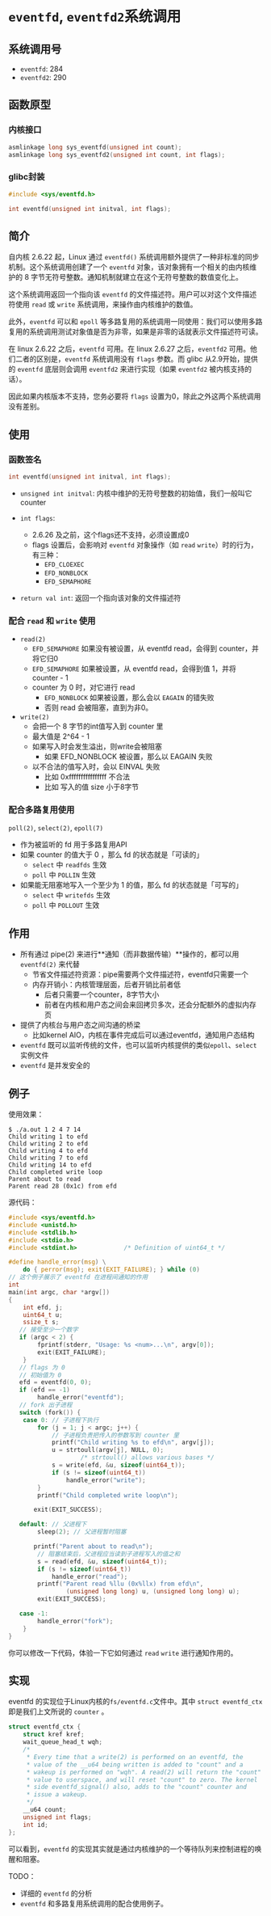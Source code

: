 # `eventfd`, `eventfd2`系统调用

## 系统调用号

* `eventfd`: 284
* `eventfd2`: 290

## 函数原型

### 内核接口

```c
asmlinkage long sys_eventfd(unsigned int count);
asmlinkage long sys_eventfd2(unsigned int count, int flags);
```

### glibc封装

```c
#include <sys/eventfd.h>

int eventfd(unsigned int initval, int flags);
```

## 简介

自内核 2.6.22 起，Linux 通过 `eventfd()` 系统调用额外提供了一种非标准的同步机制。这个系统调用创建了一个 `eventfd` 对象，该对象拥有一个相关的由内核维护的 8 字节无符号整数。通知机制就建立在这个无符号整数的数值变化上。

这个系统调用返回一个指向该 `eventfd` 的文件描述符。用户可以对这个文件描述符使用 `read` 或 `write` 系统调用，来操作由内核维护的数值。

此外，`eventfd` 可以和 `epoll` 等多路复用的系统调用一同使用：我们可以使用多路复用的系统调用测试对象值是否为非零，如果是非零的话就表示文件描述符可读。

在 linux 2.6.22 之后，`eventfd` 可用。在 linux 2.6.27 之后，`eventfd2` 可用。他们二者的区别是，`eventfd` 系统调用没有 `flags` 参数。而 glibc 从2.9开始，提供的 `eventfd` 底层则会调用 `eventfd2` 来进行实现（如果 `eventfd2` 被内核支持的话）。

因此如果内核版本不支持，您务必要将 `flags` 设置为0，除此之外这两个系统调用没有差别。

## 使用

### 函数签名

```c
int eventfd(unsigned int initval, int flags);
```

- `unsigned int initval`: 内核中维护的无符号整数的初始值，我们一般叫它 counter

- `int flags`: 

  - 2.6.26 及之前，这个flags还不支持，必须设置成0
  - flags 设置后，会影响对 `eventfd` 对象操作（如 `read` `write`）时的行为，有三种：
    - `EFD_CLOEXEC`
    - `EFD_NONBLOCK`
    - `EFD_SEMAPHORE`
- `return val int`: 返回一个指向该对象的文件描述符


### 配合 `read` 和 `write` 使用

- `read(2)`
  - `EFD_SEMAPHORE` 如果没有被设置，从 eventfd read，会得到 counter，并将它归0
  - `EFD_SEMAPHORE` 如果被设置，从 eventfd read，会得到值 1，并将 counter - 1
  - counter 为 0 时，对它进行 read
    - `EFD_NONBLOCK` 如果被设置，那么会以 `EAGAIN` 的错失败
     - 否则 read 会被阻塞，直到为非0。
- `write(2)`
  - 会把一个 8 字节的int值写入到 counter 里
  - 最大值是 2^64 - 1
  - 如果写入时会发生溢出，则write会被阻塞
    - 如果 EFD_NONBLOCK 被设置，那么以 EAGAIN 失败
  - 以不合法的值写入时，会以 EINVAL 失败
    - 比如 0xffffffffffffffff 不合法
    - 比如 写入的值 size 小于8字节

### 配合多路复用使用

`poll(2)`,  `select(2)`, `epoll(7)`

- 作为被监听的 fd 用于多路复用API
- 如果 counter 的值大于 0 ，那么 fd 的状态就是「可读的」
  - `select` 中 `readfds` 生效
  - `poll` 中 `POLLIN` 生效
- 如果能无阻塞地写入一个至少为 1 的值，那么 fd 的状态就是「可写的」
  - `select` 中 `writefds` 生效
  - `poll` 中 `POLLOUT` 生效

## 作用

- 所有通过 pipe(2) 来进行**通知（而非数据传输）**操作的，都可以用 `eventfd(2)` 来代替
  - 节省文件描述符资源：pipe需要两个文件描述符，eventfd只需要一个
  - 内存开销小：内核管理层面，后者开销比前者低
    - 后者只需要一个counter，8字节大小
    - 前者在内核和用户态之间会来回拷贝多次，还会分配额外的虚拟内存页
- 提供了内核台与用户态之间沟通的桥梁
  - 比如kernel AIO，内核在事件完成后可以通过eventfd，通知用户态结构
- `eventfd` 既可以监听传统的文件，也可以监听内核提供的类似`epoll`、`select`实例文件
- `eventfd` 是并发安全的

## 例子

使用效果：

```
$ ./a.out 1 2 4 7 14
Child writing 1 to efd
Child writing 2 to efd
Child writing 4 to efd
Child writing 7 to efd
Child writing 14 to efd
Child completed write loop
Parent about to read
Parent read 28 (0x1c) from efd
```

源代码：

```c
#include <sys/eventfd.h>
#include <unistd.h>
#include <stdlib.h>
#include <stdio.h>
#include <stdint.h>             /* Definition of uint64_t */

#define handle_error(msg) \
    do { perror(msg); exit(EXIT_FAILURE); } while (0)
// 这个例子展示了 eventfd 在进程间通知的作用
int
main(int argc, char *argv[])
{
    int efd, j;
    uint64_t u;
    ssize_t s;
   // 接受至少一个数字
   if (argc < 2) {
        fprintf(stderr, "Usage: %s <num>...\n", argv[0]);
        exit(EXIT_FAILURE);
    }
   // flags 为 0
   // 初始值为 0
   efd = eventfd(0, 0);
   if (efd == -1)
        handle_error("eventfd");
   // fork 出子进程
   switch (fork()) {
    case 0: // 子进程下执行
        for (j = 1; j < argc; j++) {
            // 子进程负责把传入的参数写到 counter 里
            printf("Child writing %s to efd\n", argv[j]);
            u = strtoull(argv[j], NULL, 0);
                    /* strtoull() allows various bases */
            s = write(efd, &u, sizeof(uint64_t));
            if (s != sizeof(uint64_t))
                handle_error("write");
        }
        printf("Child completed write loop\n");

       exit(EXIT_SUCCESS);

   default: // 父进程下
        sleep(2); // 父进程暂时阻塞

       printf("Parent about to read\n");
       	// 阻塞结束后，父进程应当读到子进程写入的值之和
        s = read(efd, &u, sizeof(uint64_t));
        if (s != sizeof(uint64_t))
            handle_error("read");
        printf("Parent read %llu (0x%llx) from efd\n",
                (unsigned long long) u, (unsigned long long) u);
        exit(EXIT_SUCCESS);

   case -1:
        handle_error("fork");
    }
}
```

你可以修改一下代码，体验一下它如何通过 `read` `write` 进行通知作用的。

## 实现

eventfd 的实现位于Linux内核的`fs/eventfd.c`文件中。其中 `struct eventfd_ctx` 即是我们上文所说的 `counter` 。

```c
struct eventfd_ctx {
	struct kref kref;
	wait_queue_head_t wqh;
	/*
	 * Every time that a write(2) is performed on an eventfd, the
	 * value of the __u64 being written is added to "count" and a
	 * wakeup is performed on "wqh". A read(2) will return the "count"
	 * value to userspace, and will reset "count" to zero. The kernel
	 * side eventfd_signal() also, adds to the "count" counter and
	 * issue a wakeup.
	 */
	__u64 count;
	unsigned int flags;
	int id;
};
```

可以看到，`eventfd` 的实现其实就是通过内核维护的一个等待队列来控制进程的唤醒和阻塞。

TODO：

- 详细的 `eventfd` 的分析
- `eventfd` 和多路复用系统调用的配合使用例子。

